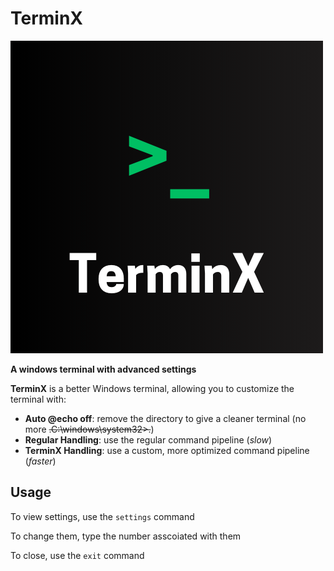 # TerminX
![Logo](terminx.png)


**A windows terminal with advanced settings**


**TerminX** is a better Windows terminal, allowing you to customize the terminal with:
- **Auto @echo off**: remove the directory to give a cleaner terminal (no more ~~.C:\windows\system32>.~~)
- **Regular Handling**: use the regular command pipeline (*slow*)
- **TerminX Handling**: use a custom, more optimized command pipeline (*faster*)

## Usage
To view settings, use the `settings` command

To change them, type the number asscoiated with them

To close, use the `exit` command
